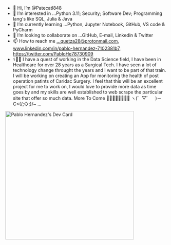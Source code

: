 - 👋 Hi, I’m @Patecatl848
- 👀 I’m interested in ...Python 3.11; Security; Software Dev; Programming lang's like SQL, Julia & Java
- 🌱 I’m currently learning ...Python, Jupyter Notebook, GitHub, VS code & PyCharm
- 💞️ I’m looking to collaborate on ...GitHub, E-mail, Linkedin & Twitter
- 📫 How to reach me ...quetza28@protonmail.com, www.linkedin.com/in/pablo-hernandez-7102381b7, https://twitter.com/PabloHe78730909
- ⚕️🩻😷 I have a quest of working in the Data Science field, I have been in Healthcare for over 28 years as a Surgical Tech. I have seen a lot of technology change throught the years and I want to be part of that train. I will be working on creating an App for monitoring the health of post operation patints of Caridac Surgery. I feel that this will be an excellent project for me to work on, I would love to provide more data as time goes by and my skills are well established to web scrape the particular site that offer so much data. More To Come 👨🏻‍💻🧪👀🧠🦾🐍 ヽ(゜▽゜　)－C<(/;◇;)/~ ... 
<!---
Patecatl848/Patecatl848 is a ✨ special ✨ repository because its `README.md` (this file) appears on your GitHub profile.
You can click the Preview link to take a look at your changes.
---><a href="https://app.daily.dev/Itzam-na"><img src="https://api.daily.dev/devcards/094c76b378ab4abd902d4219e52ef0b8.png?r=n74" width="400" alt="Pablo Hernandez's Dev Card"/></a>
